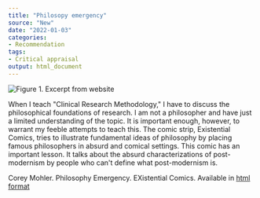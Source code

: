 ```yaml
---
title: "Philosopy emergency"
source: "New"
date: "2022-01-03"
categories:
- Recommendation
tags:
- Critical appraisal
output: html_document
---
```


![Figure 1. Excerpt from website](http://www.pmean.com/new-images/22/philosophy-emergency-01.png)

<div class="notes">

When I teach "Clinical Research Methodology," I have to discuss the philosophical foundations of research. I am not a philosopher and have just a limited understanding of the topic. It is important enough, however, to warrant my feeble attempts to teach this. The comic strip, Existential Comics, tries to illustrate fundamental ideas of philosophy by placing famous philosophers in absurd and comical settings. This comic has an important lesson. It talks about the absurd characterizations of post-modernism by people who can't define what post-modernism is.

Corey Mohler. Philosophy Emergency. EXistential Comics. Available in [html format][moh1]

[moh1]: https://existentialcomics.com/comic/289

</div>